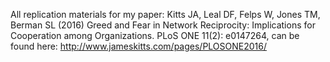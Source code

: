 All replication materials for my paper: Kitts JA, Leal DF, Felps W, Jones TM, Berman SL (2016) Greed and Fear in Network Reciprocity: Implications for Cooperation among Organizations. PLoS ONE 11(2): e0147264, can be found here: http://www.jameskitts.com/pages/PLOSONE2016/
